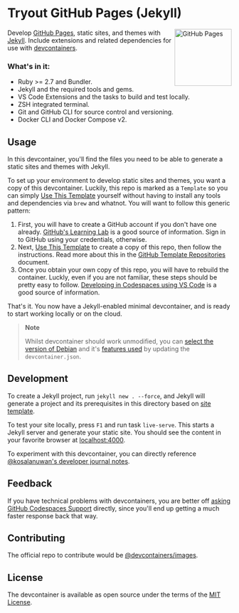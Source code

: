 # Tryout GitHub Pages (Jekyll)

[<img align="right" alt="GitHub Pages" width="128rem" src="https://avatars.githubusercontent.com/u/9919?s=200&v=4" />][github-pages]

Develop [GitHub Pages][github-pages], static sites, and themes with [Jekyll][jekyll]. Include extensions and related dependencies for use with [devcontainers][devcontainers].

[github-pages]: https://guides.github.com/features/pages/
[jekyll]: https://jekyllrb.com/tutorials/video-walkthroughs/
[devcontainers]: https://containers.dev/

### What's in it:

- Ruby >= 2.7 and Bundler.
- Jekyll and the required tools and gems.
- VS Code Extensions and the tasks to build and test locally.
- ZSH integrated terminal.
- Git and GitHub CLI for source control and versioning.
- Docker CLI and Docker Compose v2.

## Usage

In this devcontainer, you'll find the files you need to be able to generate a static sites and themes with Jekyll.

To set up your environment to develop static sites and themes, you want a copy of this devcontainer. Luckily, this repo is marked as a `Template` so you can simply [Use This Template][use-this] yourself without having to install any tools and dependencies via `brew`  and whatnot. You will want to follow this generic pattern:

1. First, you will have to create a GitHub account if you don't have one already. [GitHub's Learning Lab][learning-lab] is a good source of information. Sign in to GitHub using your credentials, otherwise.
2. Next, [Use This Template][use-this] to create a copy of this repo, then follow the instructions. Read more about this in the [GitHub Template Repositories][template-repos] document.
3. Once you obtain your own copy of this repo, you will have to rebuild the container. Luckly, even if you are not familiar, these steps should be pretty easy to follow. [Developing in Codespaces using VS Code][use-codespaces-with-vscode] is a good source of information.

That's it. You now have a Jekyll-enabled minimal devcontainer, and is ready to start working locally or on the cloud.

[use-this]: /generate
[learning-lab]: https://lab.github.com/
[template-repos]: https://help.github.com/en/github/creating-cloning-and-archiving-repositories/creating-a-repository-from-a-template
[use-codespaces-with-vscode]: https://docs.github.com/en/codespaces/developing-in-codespaces/using-github-codespaces-in-visual-studio-code

>  **Note**
>
>  Whilst devcontainer should work unmodified, you can [select the version of Debian][devcontainer-tags] and it's [features used][devcontainer-features] by updating the `devcontainer.json`.

[devcontainer-tags]: https://mcr.microsoft.com/v2/vscode/devcontainers/base/tags/list
[devcontainer-features]: https://github.com/devcontainers/features

## Development

To create a Jekyll project, run `jekyll new . --force`, and Jekyll will generate a project and its prerequisites in this directory based on [site template][site-template-path].

To test your site locally, press `F1` and run task `live-serve`. This starts a Jekyll server and generate your static site. You should see the content in your favorite browser at [localhost:4000](http://localhost:4000).

To experiment with this devcontainer, you can directly reference [@kosalanuwan's developer journal notes][journal-notes].

[site-template-path]: https://github.com/jekyll/jekyll/tree/master/lib/site_template
[journal-notes]: https://keepontruckin.hashnode.dev/tags/jekyll

## Feedback

If you have technical problems with devcontainers, you are better off [asking GitHub Codespaces Support][codespaces-support] directly, since you'll end up getting a much faster response back that way.

[codespaces-support]: https://support.github.com/features/codespaces

## Contributing

The official repo to contribute would be [@devcontainers/images][devcontainers-repo].

[devcontainers-repo]: https://github.com/devcontainers/images/#readme

## License

The devcontainer is available as open source under the terms of the [MIT License](LICENSE).

